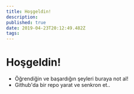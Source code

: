 ```yaml
---
title: Hoşgeldin!
description: 
published: true
date: 2019-04-23T20:12:49.482Z
tags: 
---
```


# Hoşgeldin!

- Öğrendiğin ve başardığın şeyleri buraya not al!
- Github'da bir repo yarat ve senkron et..
